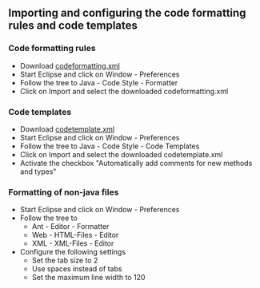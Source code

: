 ## Importing and configuring the code formatting rules and code templates

### Code formatting rules
* Download [codeformatting.xml](./src/main/resources/codeformatting.xml)
* Start Eclipse and click on Window - Preferences
* Follow the tree to Java - Code Style - Formatter
* Click on Import and select the downloaded codeformatting.xml

### Code templates
* Download [codetemplate.xml](./src/main/resources/codetemplate.xml)
* Start Eclipse and click on Window - Preferences
* Follow the tree to Java - Code Style - Code Templates
* Click on Import and select the downloaded codetemplate.xml
* Activate the checkbox "Automatically add comments for new methods and types"

### Formatting of non-java files
* Start Eclipse and click on Window - Preferences
* Follow the tree to 
  * Ant - Editor - Formatter
  * Web - HTML-Files - Editor
  * XML - XML-Files - Editor 
* Configure the following settings
  * Set the tab size to 2
  * Use spaces instead of tabs
  * Set the maximum line width to 120 